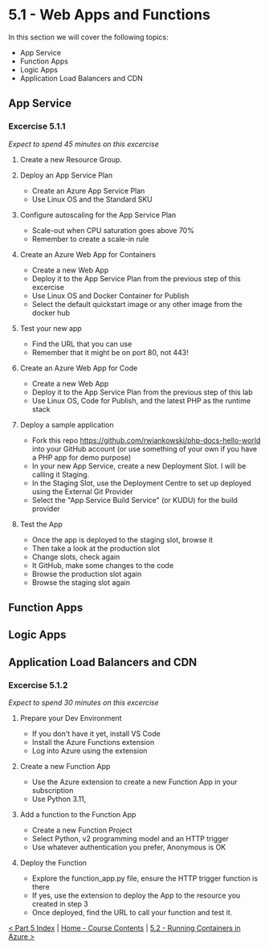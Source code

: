 # 5.1 - Web Apps and Functions

In this section we will cover the following topics:
- App Service
- Function Apps
- Logic Apps
- Application Load Balancers and CDN

## App Service

### Excercise 5.1.1

*Expect to spend 45 minutes on this excercise*

1. Create a new Resource Group.

2. Deploy an App Service Plan
    - Create an Azure App Service Plan
    - Use Linux OS and the Standard SKU

3. Configure autoscaling for the App Service Plan
    - Scale-out when CPU saturation goes above 70%
    - Remember to create a scale-in rule

4. Create an Azure Web App for Containers
    - Create a new Web App
    - Deploy it to the App Service Plan from the previous step of this excercise
    - Use Linux OS and Docker Container for Publish
    - Select the default quickstart image or any other image from the docker hub

5. Test your new app
    - Find the URL that you can use
    - Remember that it might be on port 80, not 443!

6. Create an Azure Web App for Code
    - Create a new Web App
    - Deploy it to the App Service Plan from the previous step of this lab
    - Use Linux OS, Code for Publish, and the latest PHP as the runtime stack

7. Deploy a sample application
    - Fork this repo https://github.com/rwiankowski/php-docs-hello-world into your GitHub account (or use something of your own if you have a PHP app for demo purpose)
    - In your new App Service, create a new Deployment Slot. I will be calling it Staging.
    - In the Staging Slot, use the Deployment Centre to set up deployed using the External Git Provider
    - Select the "App Service Build Service" (or KUDU) for the build provider

8. Test the App
    - Once the app is deployed to the staging slot, browse it
    - Then take a look at the production slot
    - Change slots, check again
    - It GitHub, make some changes to the code
    - Browse the production slot again
    - Browse the staging slot again

## Function Apps

## Logic Apps

## Application Load Balancers and CDN

### Excercise 5.1.2

*Expect to spend 30 minutes on this excercise*

1. Prepare your Dev Environment
    - If you don't have it yet, install VS Code
    - Install the Azure Functions extension
    - Log into Azure using the extension

2. Create a new Function App
    - Use the Azure extension to create a new Function App in your subscription
    - Use Python 3.11,

3. Add a function to the Function App
    - Create a new Function Project
    - Select Python, v2 programming model and an HTTP trigger
    - Use whatever authentication you prefer, Anonymous is OK

4. Deploy the Function
    - Explore the function_app.py file, ensure the HTTP trigger function is there
    - If yes, use the extension to deploy the App to the resource you created in step 3
    - Once deployed, find the URL to call your function and test it.

[< Part 5 Index](./partFiveIndex.md) | [Home - Course Contents](../Contents.md) |  [5.2 - Running Containers in Azure >](./containers.md)
